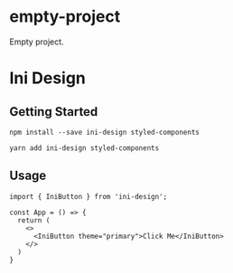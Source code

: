 # empty-project

Empty project.

# Ini Design

## Getting Started
```
npm install --save ini-design styled-components
```
```
yarn add ini-design styled-components
```
## Usage
```
import { IniButton } from 'ini-design';

const App = () => {
  return (
    <>
      <IniButton theme="primary">Click Me</IniButton>
    </>
  )
}
```